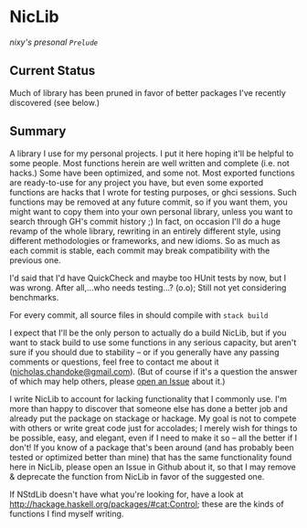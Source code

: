 # NicLib

*nixy's presonal ```Prelude```*

## Current Status

Much of library has been pruned in favor of better packages I've recently discovered (see below.)

## Summary

A library I use for my personal projects. I put it here hoping it'll be helpful to some people. Most functions herein are well written and complete (i.e. not hacks.) Some have been optimized, and some not. Most exported functions are ready-to-use for any project you have, but even some exported functions are hacks that I wrote for testing purposes, or ghci sessions. Such functions may be removed at any future commit, so if you want them, you might want to copy them into your own personal library, unless you want to search through GH's commit history ;) In fact, on occasion I'll do a huge revamp of the whole library, rewriting in an entirely different style, using different methodologies or frameworks, and new idioms. So as much as each commit is stable, each commit may break compatibility with the previous one.

I'd said that I'd have QuickCheck and maybe too HUnit tests by now, but I was wrong. After all,...who needs testing...? (o.o); Still not yet considering benchmarks.

For every commit, all source files in should compile with ```stack build```

I expect that I'll be the only person to actually do a build NicLib, but if you want to stack build to use some functions in any serious capacity, but aren't sure if you should due to stability &ndash; or if you generally have any passing comments or questions, feel free to contact me about it ([nicholas.chandoke@gmail.com](nicholas.chandoke@gmail.com)). (But of course if it's a question the answer of which may help others, please [open an Issue](https://github.com/nick-chandoke/niclib/issues/new) about it.)

I write NicLib to account for lacking functionality that I commonly use. I'm more than happy to discover that someone else has done a better job and already put the package on stackage or hackage. My goal is not to compete with others or write great code just for accolades; I merely wish for things to be possible, easy, and elegant, even if I need to make it so &ndash; all the better if I don't! If you know of a package that's been around (and has probably been tested or optimized better than mine) that has the same functionality found here in NicLib, please open an Issue in Github about it, so that I may remove & deprecate the function from NicLib in favor of the suggested one.

If NStdLib doesn't have what you're looking for, have a look at <http://hackage.haskell.org/packages/#cat:Control>; these are the kinds of functions I find myself writing.
